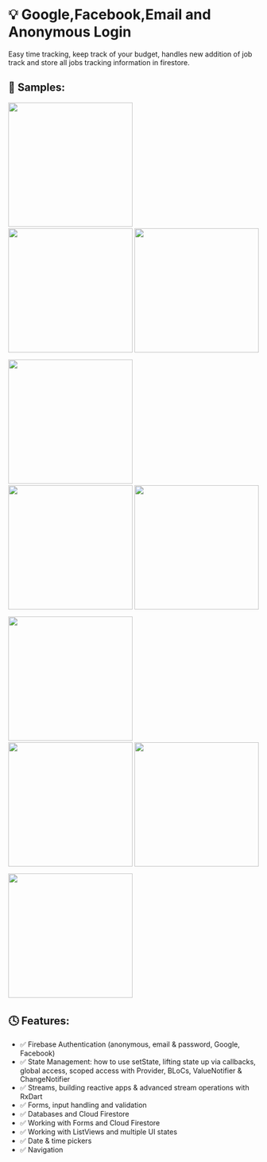 # 💡 Google,Facebook,Email and Anonymous Login

Easy time tracking, keep track of your budget, handles new addition of job track and store all jobs 
tracking information in firestore.

## 👀 Samples:

<img src="mockups/1.jpg" width="250"> &nbsp;&nbsp;&nbsp;&nbsp; <img src="mockups/2.jpg" width="250" style="float:right"> &nbsp;&nbsp;&nbsp;&nbsp; &nbsp;&nbsp;&nbsp;&nbsp; <img src="mockups/3.jpg" width="250">

<img src="mockups/4.jpg" width="250"> &nbsp;&nbsp;&nbsp;&nbsp; <img src="mockups/5.jpg" width="250" style="float:right"> &nbsp;&nbsp;&nbsp;&nbsp; &nbsp;&nbsp;&nbsp;&nbsp; <img src="mockups/6.jpg" width="250">

<img src="mockups/8.jpg" width="250"> &nbsp;&nbsp;&nbsp;&nbsp; <img src="mockups/9.jpg" width="250" style="float:right"> &nbsp;&nbsp;&nbsp;&nbsp; &nbsp;&nbsp;&nbsp;&nbsp; <img src="mockups/7.jpg" width="250">

<img src="mockups/10.jpg" width="250"> &nbsp;&nbsp;&nbsp;&nbsp; 

## 🕓 Features:

- ✅ Firebase Authentication (anonymous, email & password, Google, Facebook)
- ✅ State Management: how to use setState, lifting state up via callbacks, global access, scoped access    with Provider, BLoCs, ValueNotifier & ChangeNotifier
- ✅ Streams, building reactive apps & advanced stream operations with RxDart
- ✅ Forms, input handling and validation
- ✅ Databases and Cloud Firestore
- ✅ Working with Forms and Cloud Firestore
- ✅ Working with ListViews and multiple UI states
- ✅ Date & time pickers
- ✅ Navigation





